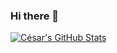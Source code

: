 ### Hi there 👋

<a href="https://github.com/cesarsotovalero/cesarsotovalero">
  <img align="center" src="https://github-readme-stats.vercel.app/api?username=cesarsotovalero&show_icons=true&line_height=27&count_private=true&title_color=ffffff&text_color=c9cacc&icon_color=2bbc8a&bg_color=1d1f21" alt="César's GitHub Stats" />
</a>


<!--
**cesarsotovalero/cesarsotovalero** is a ✨ _special_ ✨ repository because its `README.md` (this file) appears on your GitHub profile.

Here are some ideas to get you started:

- 🔭 I’m currently working on ...
- 🌱 I’m currently learning ...
- 👯 I’m looking to collaborate on ...
- 🤔 I’m looking for help with ...
- 💬 Ask me about ...
- 📫 How to reach me: ...
- 😄 Pronouns: ...
- ⚡ Fun fact: ...
-->

